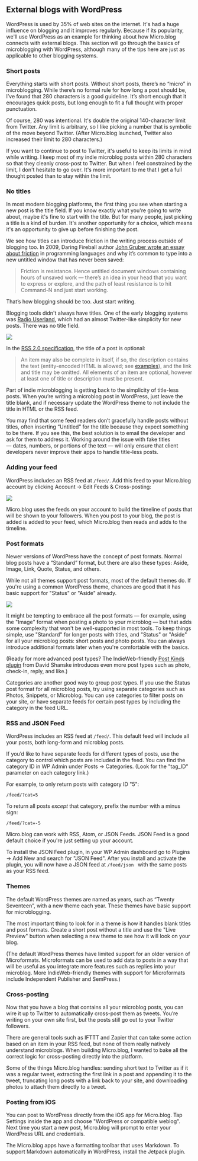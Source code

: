 ## External blogs with WordPress

WordPress is used by 35% of web sites on the internet. It's had a huge influence on blogging and it improves regularly. Because if its popularity, we'll use WordPress as an example for thinking about how Micro.blog connects with external blogs. This section will go through the basics of microblogging with WordPress, although many of the tips here are just as applicable to other blogging systems.

### Short posts

Everything starts with short posts. Without short posts, there’s no “micro” in microblogging. While there’s no formal rule for how long a post should be, I’ve found that 280 characters is a good guideline. It’s short enough that it encourages quick posts, but long enough to fit a full thought with proper punctuation.

Of course, 280 was intentional. It's double the original 140-character limit from Twitter. Any limit is arbitrary, so I like picking a number that is symbolic of the move beyond Twitter. (After Micro.blog launched, Twitter also increased their limit to 280 characters.)

If you want to continue to post to Twitter, it's useful to keep its limits in mind while writing. I keep most of my indie microblog posts within 280 characters so that they cleanly cross-post to Twitter. But when I feel constrained by the limit, I don't hesitate to go over. It's more important to me that I get a full thought posted than to stay within the limit.

### No titles

In most modern blogging platforms, the first thing you see when starting a new post is the title field. If you know exactly what you're going to write about, maybe it's fine to start with the title. But for many people, just picking a title is a kind of burden. It's another opportunity for a choice, which means it's an opportunity to give up before finishing the post.

We see how titles can introduce friction in the writing process outside of blogging too. In 2009, Daring Fireball author [John Gruber wrote an essay about friction](https://daringfireball.net/2009/02/untitled_document_syndrome) in programming languages and why it’s common to type into a new untitled window that has never been saved:

> Friction is resistance. Hence untitled document windows containing hours of unsaved work — there’s an idea in your head that you want to express or explore, and the path of least resistance is to hit Command-N and just start working.

That’s how blogging should be too. Just start writing.

Blogging tools didn't always have titles. One of the early blogging systems was [Radio Userland](https://web.archive.org/web/20001017195851/http://radio.userland.com/), which had an almost Twitter-like simplicity for new posts. There was no title field.

![](https://book.micro.blog/uploads/2019/65a7eabf8d.png)

In the [RSS 2.0 specification](http://cyber.harvard.edu/rss/rss.html), the title of a post is optional:

> An item may also be complete in itself, if so, the description contains the text (entity-encoded HTML is allowed; see [examples](http://cyber.harvard.edu/rss/encodingDescriptions.html)), and the link and title may be omitted. All elements of an item are optional, however at least one of title or description must be present.

Part of indie microblogging is getting back to the simplicity of title-less posts. When you’re writing a microblog post in WordPress, just leave the title blank, and if necessary update the WordPress theme to not include the title in HTML or the RSS feed.

You may find that some feed readers don’t gracefully handle posts without titles, often inserting “Untitled” for the title because they expect something to be there. If you see this, the best solution is to email the developer and ask for them to address it. Working around the issue with fake titles — dates, numbers, or portions of the text — will only ensure that client developers never improve their apps to handle title-less posts.

### Adding your feed

WordPress includes an RSS feed at `/feed/`. Add this feed to your Micro.blog account by clicking Account → Edit Feeds & Cross-posting:

![](https://book.micro.blog/uploads/2019/db9d1d27f6.png)

Micro.blog uses the feeds on your account to build the timeline of posts that will be shown to your followers. When you post to your blog, the post is added is added to your feed, which Micro.blog then reads and adds to the timeline.

### Post formats

Newer versions of WordPress have the concept of post formats. Normal blog posts have a “Standard” format, but there are also these types: Aside, Image, Link, Quote, Status, and others.

While not all themes support post formats, most of the default themes do. If you're using a common WordPress theme, chances are good that it has basic support for "Status" or "Aside" already.

![](https://book.micro.blog/uploads/2020/1593cd9546.png)

It might be tempting to embrace all the post formats — for example, using the "Image" format when posting a photo to your microblog — but that adds some complexity that won't be well-supported in most tools. To keep things simple, use "Standard" for longer posts with titles, and "Status" or "Aside" for all your microblog posts: short posts and photo posts. You can always introduce additional formats later when you're comfortable with the basics.

(Ready for more advanced post types? The IndieWeb-friendly [Post Kinds plugin](https://wordpress.org/plugins/indieweb-post-kinds/) from David Shanske introduces even more post types such as photo, check-in, reply, and like.)

Categories are another good way to group post types. If you use the Status post format for all microblog posts, try using separate categories such as Photos, Snippets, or Microblog. You can use categories to filter posts on your site, or have separate feeds for certain post types by including the category in the feed URL.

### RSS and JSON Feed

WordPress includes an RSS feed at `/feed/`. This default feed will include all your posts, both long-form and microblog posts.

If you’d like to have separate feeds for different types of posts, use the category to control which posts are included in the feed. You can find the category ID in WP Admin under Posts → Categories. (Look for the "tag\_ID" parameter on each category link.)

For example, to only return posts with category ID "5":

`/feed/?cat=5`

To return all posts _except_ that category, prefix the number with a minus sign:

`/feed/?cat=-5`

Micro.blog can work with RSS, Atom, or JSON Feeds. JSON Feed is a good default choice if you're just setting up your account.

To install the JSON Feed plugin, in your WP Admin dashboard go to Plugins → Add New and search for "JSON Feed". After you install and activate the plugin, you will now have a JSON feed at `/feed/json ` with the same posts as your RSS feed.

### Themes

The default WordPress themes are named as years, such as “Twenty Seventeen”, with a new theme each year. These themes have basic support for microblogging.

The most important thing to look for in a theme is how it handles blank titles and post formats. Create a short post without a title and use the "Live Preview" button when selecting a new theme to see how it will look on your blog.

(The default WordPress themes have limited support for an older version of Microformats. Microformats can be used to add data to posts in a way that will be useful as you integrate more features such as replies into your microblog. More IndieWeb-friendly themes with support for Microformats include Independent Publisher and SemPress.)

### Cross-posting

Now that you have a blog that contains all your microblog posts, you can wire it up to Twitter to automatically cross-post them as tweets. You’re writing on your own site first, but the posts still go out to your Twitter followers.

There are general tools such as IFTTT and Zapier that can take some action based on an item in your RSS feed, but none of them really natively understand microblogs. When building Micro.blog, I wanted to bake all the correct logic for cross-posting directly into the platform.

Some of the things Micro.blog handles: sending short text to Twitter as if it was a regular tweet, extracting the first link in a post and appending it to the tweet, truncating long posts with a link back to your site, and downloading photos to attach them directly to a tweet.

### Posting from iOS

You can post to WordPress directly from the iOS app for Micro.blog. Tap Settings inside the app and choose "WordPress or compatible weblog". Next time you start a new post, Micro.blog will prompt to enter your WordPress URL and credentials.

The Micro.blog apps have a formatting toolbar that uses Markdown. To support Markdown automatically in WordPress, install the Jetpack plugin.
